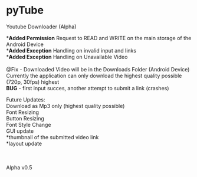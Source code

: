# pyTube
Youtube Downloader (Alpha) <br>

*<b>Added Permission</b> Request to READ and WRITE on the main storage of the Android Device <br>
*<b>Added Exception</b> Handling on invalid input and links <br>
*<b>Added Exception</b> Handling on Unavailable Video <br>
<br>
@Fix - Downloaded Video will be in the Downloads Folder (Android Device)
<br>
Currently the application can only download the highest quality possible (720p, 30fps) highest
<br>
<b>BUG</b> - first input succes, another attempt to submit a link (crashes)


Future Updates: <br>
  Download as Mp3 only (highest quality possible) <br>
  Font Resizing <br>
  Button Resizing <br>
  Font Style Change <br>
  GUI update <br>
    *thumbnail of the submitted video link <br>
    *layout update <br>
 <br>
 <br>

Alpha v0.5

